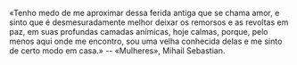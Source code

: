 «Tenho medo de me aproximar dessa ferida antiga que se chama amor, e sinto que é desmesuradamente melhor deixar os remorsos e as revoltas em paz, em suas profundas camadas anímicas, hoje calmas, porque, pelo menos aqui onde me encontro, sou uma velha conhecida delas e me sinto de certo modo em casa.» -- «Mulheres», Mihail Sebastian.